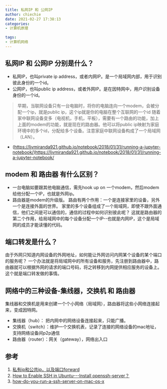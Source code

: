 ```yaml
---
title: 私网IP 和 公网IP 
author: chiechie
date: 2021-02-27 17:38:13
categories:
- 计算机原理

tags:
- 计算机网络
---
```


## 私网IP 和 公网IP 分别是什么？

- 私网IP，也叫private ip address，或者内网IP。是一个局域网内部，用于识别彼此身份的一个id。
- 公网IP，也叫public ip address，或者外网IP。是在因特网中，用户识别设备身份的一个id。
> 早期，当联网设备只有一台电脑时，将你的电脑连向一个modem，会被分配一个ip，就是public ip，这个ip就是你的电脑在整个互联网的一个id
> 随着家中联网设备变多（电视机，手机，平板），需要有一个路由的功能，加上上面的modem的功能，就是现在的路由器。他可以将public ip映射为家庭环境中的多个id，分配给多个设备。注意家庭中联网设备构成了一个局域网（LAN）。

- (https://ljvmiranda921.github.io/notebook/2018/01/31/running-a-jupyter-notebook/)https://ljvmiranda921.github.io/notebook/2018/01/31/running-a-jupyter-notebook/

## modem 和 路由器 有什么区别？

- 一台电脑如要跟其他电脑通信，需先hook up on 一个modem，然后modem给他分配一个IP，也就是外网ip。
- 路由器是modem的升级版。 路由有两个作用：一个是连接家里的设备，另外一个是连接外面的世界。
家里的多个设备组成了一个局域网，即使不跟外面通信，他们之间是可以通信的，通信的过程中如何识别彼此呢？
这就是路由器的第二个作用，给局域网中的每个设备分配一个IP--也就是内网IP，这个是局域网的成员才能读懂的代码。

  
## 端口转发是什么？

由于外网只知道内网设备的外网地址，如何能让外网访问内网某个设备的某个端口的服务呢？
一个办法就是将局域网中的所有设备和服务，先注册到路由器中，路由器就可以根据外网的请求的端口号码，将之转移到内网提供相应服务的设备上。
这个就是端口转发做的事情。

## 网络中的三种设备-集线器，交换机 和 路由器
集线器和交换机是用来创建一个个小网络（局域网），路由器将这些小网络连接起来，变成因特网。

- 集线器（hub）： 把内网中的网络设备连接起来，只能广播。
- 交换机（switch）：维护一个交换机表，记录了连接的网络设备的mac地址，支持网络设备间p2p通信
- 路由器（router）：网关（gateway），网络出入口


## 参考
1. [私有ip和公共ip，以及端口forward](https://www.youtube.com/watch?v=92b-jjBURkw&list=LL70j7MlBEzFqOk5aIHKzmxQ)
1. [How to Enable SSH in Ubuntu---Install openssh-server？](https://www.youtube.com/watch?v=92b-jjBURkw&list=LL70j7MlBEzFqOk5aIHKzmxQ)
2. [how-do-you-run-a-ssh-server-on-mac-os-x](https://superuser.com/questions/104929/how-do-you-run-a-ssh-server-on-mac-os-x)